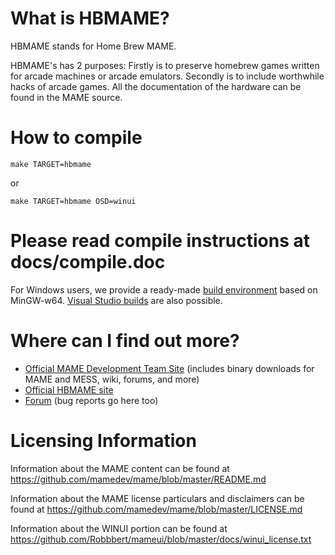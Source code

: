 What is HBMAME?
===============

HBMAME stands for Home Brew MAME.

HBMAME's has 2 purposes:
Firstly is to preserve homebrew games written for arcade machines or arcade emulators.
Secondly is to include worthwhile hacks of arcade games.
All the documentation of the hardware can be found in the MAME source.

How to compile
==============

```
make TARGET=hbmame
```

or

```
make TARGET=hbmame OSD=winui
```

Please read compile instructions at docs/compile.doc
=======


For Windows users, we provide a ready-made [build environment](http://mamedev.org/tools/) based on MinGW-w64. [Visual Studio builds](http://wiki.mamedev.org/index.php?title=Building_MAME_using_Microsoft_Visual_Studio_compilers) are also possible.


Where can I find out more?
==========================

* [Official MAME Development Team Site](http://mamedev.org/) (includes binary downloads for MAME and MESS, wiki, forums, and more)
* [Official HBMAME site](http://hbmame.1emulation.com/)
* [Forum](http://www.mameworld.info/ubbthreads/postlist.php?Cat=&Board=misfitmame) (bug reports go here too)


Licensing Information
=====================

Information about the MAME content can be found at https://github.com/mamedev/mame/blob/master/README.md

Information about the MAME license particulars and disclaimers can be found at https://github.com/mamedev/mame/blob/master/LICENSE.md

Information about the WINUI portion can be found at https://github.com/Robbbert/mameui/blob/master/docs/winui_license.txt


